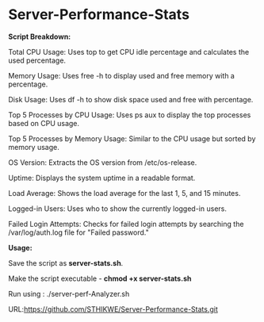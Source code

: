 # Server-Performance-Stats
**Script Breakdown:**



Total CPU Usage: Uses top to get CPU idle percentage and calculates the used percentage.




Memory Usage: Uses free -h to display used and free memory with a percentage.



Disk Usage: Uses df -h to show disk space used and free with percentage.



Top 5 Processes by CPU Usage: Uses ps aux to display the top processes based on CPU usage.



Top 5 Processes by Memory Usage: Similar to the CPU usage but sorted by memory usage.


OS Version: Extracts the OS version from /etc/os-release.



Uptime: Displays the system uptime in a readable format.



Load Average: Shows the load average for the last 1, 5, and 15 minutes.



Logged-in Users: Uses who to show the currently logged-in users.



Failed Login Attempts: Checks for failed login attempts by searching the /var/log/auth.log file for "Failed password."




**Usage:**



Save the script as **server-stats.sh**.



Make the script executable - **chmod +x server-stats.sh**




Run using : ./server-perf-Analyzer.sh




URL:https://github.com/STHIKWE/Server-Performance-Stats.git
